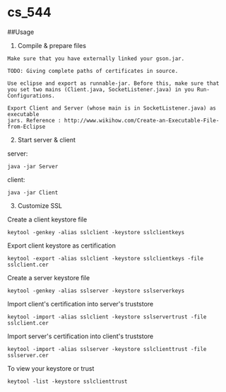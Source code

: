 # cs_544


##Usage
1. Compile & prepare files

  ```
  Make sure that you have externally linked your gson.jar. 
  ```
  
  ```
  TODO: Giving complete paths of certificates in source.
  ```
  
  ```
  Use eclipse and export as runnable-jar. Before this, make sure that 
  you set two mains (Client.java, SocketListener.java) in you Run-Configurations.
  ```
  
  
  ```
  Export Client and Server (whose main is in SocketListener.java) as executable
  jars. Reference : http://www.wikihow.com/Create-an-Executable-File-from-Eclipse
  ```
2. Start server & client

  server:
  ```
  java -jar Server
  ```
  client:
  ```
  java -jar Client
  ```
3. Customize SSL

  Create a client keystore file
  ```
  keytool -genkey -alias sslclient -keystore sslclientkeys
  ```
  Export client keystore as certification
  ```
  keytool -export -alias sslclient -keystore sslclientkeys -file sslclient.cer
  ```
  Create a server keystore file
  ```
  keytool -genkey -alias sslserver -keystore sslserverkeys
  ```
  Import client's certification into server's truststore
  ```
  keytool -import -alias sslclient -keystore sslservertrust -file sslclient.cer 
  ```
  Import server's certification into client's truststore
  ```
  keytool -import -alias sslserver -keystore sslclienttrust -file sslserver.cer 
  ```
  To view your keystore or trust
  ```
  keytool -list -keystore sslclienttrust
  ```
